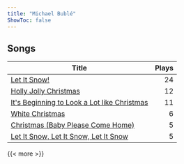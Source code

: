 ```yaml
---
title: "Michael Bublé"
ShowToc: false
---
```


## Songs
Title | Plays 
----- | -----: 
[Let It Snow!](/songs/let-it-snow) | 24
[Holly Jolly Christmas](/songs/holly-jolly-christmas) | 12
[It's Beginning to Look a Lot like Christmas](/songs/its-beginning-to-look-a-lot-like-christmas) | 11
[White Christmas](/songs/white-christmas) | 6
[Christmas (Baby Please Come Home)](/songs/christmas-baby-please-come-home) | 5
[Let It Snow, Let It Snow, Let It Snow](/songs/let-it-snow-let-it-snow-let-it-snow) | 5

{{< more >}}